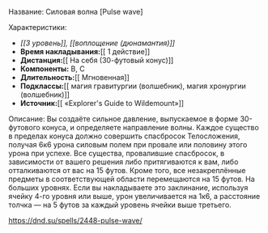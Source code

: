 Название: Силовая волна \[Pulse wave] 

Характеристики:
- *[[3 уровень]], [[воплощение (дюнамантия)]]*
- **Время накладывания:**[[ 1 действие]]
- **Дистанция:**[[ На себя (30-футовый конус)]]
- **Компоненты:** В, С
- **Длительность:**[[ Мгновенная]]
- **Подклассы:**[[ магия гравитургии (волшебник), магия хронургии (волшебник)]]
- **Источник:**[[ «Explorer's Guide to Wildemount»]]

Описание:
Вы создаёте сильное давление, выпускаемое в форме 30-футового конуса, и определяете направление волны. Каждое существо в пределах конуса должно совершить спасбросок Телосложения, получая 6к6 урона силовым полем при провале или половину этого урона при успехе. Все существа, провалившие спасбросок, в зависимости от вашего решения либо притягиваются к вам, либо отталкиваются от вас на 15 футов. Кроме того, все незакреплённые предметы в соответствующей области перемещаются на 15 футов.
На больших уровнях. Если вы накладываете это заклинание, используя ячейку 4-го уровня или выше, урон увеличивается на 1к6, а расстояние толчка — на 5 футов за каждый уровень ячейки выше третьего.

https://dnd.su/spells/2448-pulse-wave/